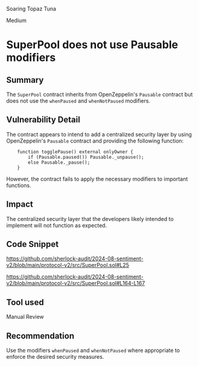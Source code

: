 Soaring Topaz Tuna

Medium

# SuperPool does not use Pausable modifiers

## Summary

The `SuperPool` contract inherits from OpenZeppelin's `Pausable` contract but does not use the `whenPaused` and `whenNotPaused` modifiers.

## Vulnerability Detail

The contract appears to intend to add a centralized security layer by using OpenZeppelin's `Pausable` contract and providing the following function:

```solidity
    function togglePause() external onlyOwner {
        if (Pausable.paused()) Pausable._unpause();
        else Pausable._pause();
    }
```

However, the contract fails to apply the necessary modifiers to important functions.

## Impact

The centralized security layer that the developers likely intended to implement will not function as expected.

## Code Snippet

https://github.com/sherlock-audit/2024-08-sentiment-v2/blob/main/protocol-v2/src/SuperPool.sol#L25

https://github.com/sherlock-audit/2024-08-sentiment-v2/blob/main/protocol-v2/src/SuperPool.sol#L164-L167

## Tool used

Manual Review

## Recommendation

Use the modifiers `whenPaused` and `whenNotPaused` where appropriate to enforce the desired security measures.
